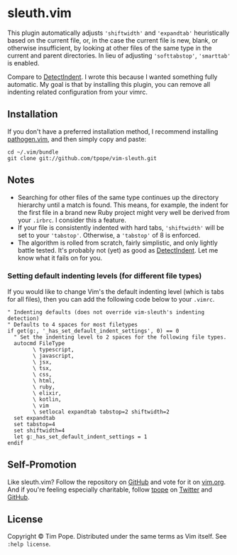 # sleuth.vim

This plugin automatically adjusts `'shiftwidth'` and `'expandtab'`
heuristically based on the current file, or, in the case the current file is
new, blank, or otherwise insufficient, by looking at other files of the same
type in the current and parent directories.  In lieu of adjusting
`'softtabstop'`, `'smarttab'` is enabled.

Compare to [DetectIndent][].  I wrote this because I wanted something fully
automatic.  My goal is that by installing this plugin, you can remove all
indenting related configuration from your vimrc.

[DetectIndent]: http://www.vim.org/scripts/script.php?script_id=1171

## Installation

If you don't have a preferred installation method, I recommend
installing [pathogen.vim](https://github.com/tpope/vim-pathogen), and
then simply copy and paste:

    cd ~/.vim/bundle
    git clone git://github.com/tpope/vim-sleuth.git

## Notes

* Searching for other files of the same type continues up the directory
  hierarchy until a match is found. This means, for example, the indent for
  the first file in a brand new Ruby project might very well be derived from
  your `.irbrc`.  I consider this a feature.
* If your file is consistently indented with hard tabs, `'shiftwidth'` will be
  set to your `'tabstop'`.  Otherwise, a `'tabstop'` of 8 is enforced.
* The algorithm is rolled from scratch, fairly simplistic, and only lightly
  battle tested.  It's probably not (yet) as good as [DetectIndent][].
  Let me know what it fails on for you.

### Setting default indenting levels (for different file types)

If you would like to change Vim's the default indenting level (which is tabs for all files), then you can add the following code below to your `.vimrc`. 

```vim
" Indenting defaults (does not override vim-sleuth's indenting detection)
" Defaults to 4 spaces for most filetypes
if get(g:, '_has_set_default_indent_settings', 0) == 0
  " Set the indenting level to 2 spaces for the following file types.
  autocmd FileType 
        \ typescript,
        \ javascript,
        \ jsx,
        \ tsx,
        \ css,
        \ html,
        \ ruby,
        \ elixir,
        \ kotlin,
        \ vim
        \ setlocal expandtab tabstop=2 shiftwidth=2
  set expandtab
  set tabstop=4
  set shiftwidth=4
  let g:_has_set_default_indent_settings = 1
endif
```

## Self-Promotion

Like sleuth.vim?  Follow the repository on
[GitHub](https://github.com/tpope/vim-sleuth) and vote for it on
[vim.org](http://www.vim.org/scripts/script.php?script_id=4375).  And if
you're feeling especially charitable, follow [tpope](http://tpo.pe/) on
[Twitter](http://twitter.com/tpope) and
[GitHub](https://github.com/tpope).

## License

Copyright © Tim Pope.  Distributed under the same terms as Vim itself.
See `:help license`.
